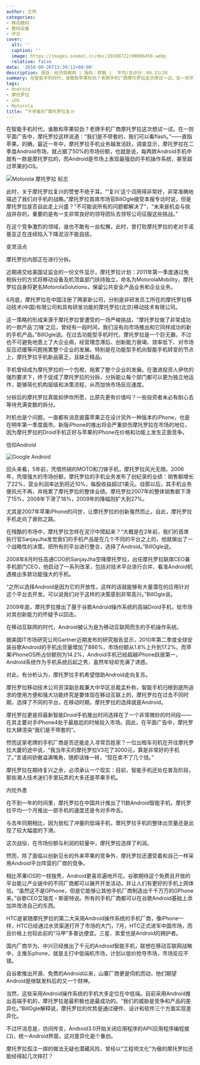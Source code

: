 ```yaml
---
author: 王然
categories:
- 移动数码
- 数码设备
- 评论
cover:
  alt: ''
  caption: ''
  image: https://images.soomal.cc/doc/20100722/00006450.webp
  relative: false
date: '2010-09-26T13:39:12+08:00'
description: 源自：经济观察网 | 版权：转载 |  平均/总评分：09.33/28
summary: 在智能手机时代，谁敢和苹果较劲？老牌手机厂商摩托罗拉这次想试一试。在一则平面广告中，摩托罗拉这样说道：“我们是不带套的，我们可以看flash。”――直指苹果。的确，最近一年中，摩托罗拉手机业务越发活跃。调查显示，摩托罗拉在二季度Android市场，就占据了50%的市场份额，也就是说，每两款Android手机中就有一款是摩托罗拉的，而Android是市场上表现最强劲的手机操作系统，甚至超过苹果的iOS
tags:
- Android
- 摩托罗拉
- iOS
- Motorola
title: “不带套的”摩托罗拉复兴
---
```


在智能手机时代，谁敢和苹果较劲？老牌手机厂商摩托罗拉这次想试一试。在一则平面广告中，摩托罗拉这样说道：“我们是不带套的，我们可以看flash。”――直指苹果。的确，最近一年中，摩托罗拉手机业务越发活跃。调查显示，摩托罗拉在二季度Android市场，就占据了50%的市场份额，也就是说，每两款Android手机中就有一款是摩托罗拉的，而Android是市场上表现最强劲的手机操作系统，甚至超过苹果的iOS。



![Motorola 摩托罗拉 标志](https://images.soomal.cc/doc/20100722/00006450.webp)



此时，关于摩托罗拉复兴的赞誉不绝于耳。“‘复兴’这个词用得非常好，非常准确地描述了我们对手机的战略。”摩托罗拉首席市场官BillOgle接受本报专访时说，但是摩托罗拉是否自此走上兴盛？“不可能说所有的问题都解决了”，“未来是机会与挑战并存的，重要的是有一支非常良好的领导团队去领导公司征服这些挑战。”



在这个竞争激烈的领域，谁也不敢有一丝松懈，此时，曾打败摩托罗拉的老对手诺基亚正在连续陷入下降泥沼不能自拔。



变灵活点



摩托罗拉内部正在进行分拆。



近期递交给美国证监会的一份文件显示，摩托罗拉计划：2011年第一季度通过免税拆分的方式将移动设备及机顶盒部门扶持独立，命名为MotorolaMobility，摩托罗拉自身将更名MotorolaSolutions，保留公共安全产品业务和企业业务。



6月底，摩托罗拉在中国注册了两家新公司，分别是非研发员工所在的摩托罗拉移动技术(中国)有限公司和具有研发功能的摩托罗拉(北京)移动技术有限公司。



这一策略的形成来源于摩托罗拉曾遭受的一场严峻挑战，“摩托罗拉做了非常成功的一款产品‘刀锋’之后，曾经有一段时间，我们没有向市场推出和它同样成功的新的手机产品。”BillOgle说。在过去功能型手机时代，摩托罗拉是一个巨无霸，不过也不可避免地患上了大企业病，经营理念滞后、创新能力衰竭、效率低下、对市场反应迟缓等问题拖累整个企业的发展。特别是在功能型手机向智能手机转变的节点上，摩托罗拉手机新品匮乏，且缺乏精品。



手机曾经成为摩托罗拉的一个包袱，拖累了整个企业的发展。在激进投资人伊坎的强烈要求下，终于促成了摩托罗拉的分拆，分拆能让每个部门都可以更为独立地运作，能够简化机构层级和决策流程，从而加快市场反应速度。



分拆后的摩托罗拉真能如伊坎所愿，比原先更有价值吗？一些投资者未必有耐心去等待充满变数的拆分。



时机也是个问题，一直都有消息披露苹果正在设计另外一种版本的iPhone，也是在明年第一季度面市。新版iPhone的推出将会严重损伤摩托罗拉在市场的地位，因为摩托罗拉的Droid手机正好与苹果的iPhone在价格和功能上发生正面竞争。



信仰Android



![Google Android](https://images.soomal.cc/doc/20100813/00006716.webp)



回头来看，5年前，凭借热销的MOTO和刀锋手机，摩托罗拉风光无限。2006年，凭借强大的市场份额，摩托罗拉的手机业务发布了创纪录的业绩：销售额增长了22%，营业利润率达到将近10%，每股收益超过1美元。自那以后，其手机业务便风光不再，并拖累了摩托罗拉的整体业绩。摩托罗拉2007年的整体销售额下滑了15%，2008年下滑了18%，2009年的降幅则扩大到27%。



尤其是2007年苹果iPhone的问世，让摩托罗拉的创新戛然而止。自此，摩托罗拉手机走向了衰败之路。



在残酷的市场中，摩托罗拉怎样在泥泞中爬起来？“大概是在2年前，我们的首席执行官SanjayJha发觉我们的手机产品是在几个不同的平台之上的，他就做出了一个战略性的决策，把所有的平台进行整合，选择了Android。”BillOgle说。



2008年8月时任高通COO的SanjayJha空降摩托罗拉，出任摩托罗拉联席CEO兼手机部门CEO，他启动了一系列改革，包括对技术平台进行合并、看准Android机遇推出多款功能强大的手机。



“之所以选择Android是因为它的开放性，这样的话就能够有大量潜在的应用针对这个平台去开发。可以说我们对于这样的决策感到非常高兴。”BillOgle说。



2009年底，摩托罗拉推出了基于谷歌Android操作系统的高端Droid手机，给市场对其创新能力的怀疑予以回击。



在移动互联网的时代，Android被认为是为移动互联网而生的手机操作系统。



据美国IT市场研究公司Gartner近期发布的研究报告显示，2010年第二季度全球安装谷歌Android的手机出货量增加了886%，市场份额从1.8%上升到17.2%，而苹果iPhoneOS所占份额则为14.2%，Android手机已经超越iPhone跃居第一，Android系统作为手机系统后起之秀，虽然年轻却充满了诱惑。



对此，有分析认为，摩托罗拉手机希望借助Android走向复苏。



摩托罗拉移动技术公司资深副总裁兼大中华区总裁孟朴称，智能手机归根到底所追求的使用方便和强大功能终究是要体现在移动互联上的，摩托罗拉在过去不同时期，选择了不同的平台，在移动时期，摩托罗拉的选择就是Android。



摩托罗拉更是将最新智能Droid手机推出时间选择在了一个非常微妙的时间段――在其主要对手iPhone4处于最尴尬的时候投入市场。因此，在平面广告中，摩托罗拉大肆渲染“我们是不带套的”。



然而这家老牌的手机厂商是否还能走入寻常百姓家？一位出租车司机在开往摩托罗拉大厦的途中说，“我当年买的摩托罗拉V3花了3000元，算是非常好的手机了。”言语间骄傲溢满嘴角，随即话锋一转，“现在卖不了几个钱。”



摩托罗拉在期待复兴之余，必须承认一个现实：目前，智能手机还处在普及阶段，那些潮人技术迷们手里玩弄的大多还是苹果手机。



内忧外患



在不到一年的时间里，摩托罗拉在中国共计推出了11款Android智能手机，摩托罗拉平均一个月推出一部手机的速度还是令对手咋舌。



与去年同期相比，因为放松了冲量的低端手机，摩托罗拉手机的整体出货量还是出现了较大幅度的下滑。



这次战役，在市场份额与利润的较量中，摩托罗拉选择了利润。



然而，除了面临以创新见长的外来苹果的竞争外，摩托罗拉还遭受着和自己一样采用Android平台阵营的厂商的竞争。



相比苹果iOS的一枝独秀，Android更喜欢遍地开花。谷歌期待这个免费且开放的平台能让产业链中的不同厂商都可以展开开发活动，并让人们有更好的手机上网体验。“虽然这不是GPhone，但是它能够让其他手机厂商制造出千千万万的GPhone来。”谷歌CEO艾瑞克・斯密特说。所有的手机厂商都可以在谷歌Android基础上添加并改进自己的东西。



HTC是紧随摩托罗拉的第二大采用Android操作系统的手机厂商，像iPhone一样，HTC已经通过水货渠道打开了市场的大门，7月，HTC正式进军中国市场，而且价格上也较此前的“马甲”多普达便宜。三星、索爱也是Android的拥护者。



国内厂商华为、中兴已经推出了千元的Android智能手机，联想在移动互联网战略中，主推乐phone，就是主打中低端机市场，计划以低价抢夺市场，市场反应不错。



自谷歌推出开源、免费的Android以来，山寨厂商更是伺机而动，他们期望Android是继联发科后的又一个财神。



当然，这些采用Android操作系统的手机大多定位在中低端。目前采用Android推出高端手机的，摩托罗拉是最积极也是最成功的。“我们的威胁是竞争和产品的差异化。”BillOgle解释说，摩托罗拉的优势是通过硬件、设计和软件三个方面实现差异化。



不过坏消息是，坊间传言，Android3.0开始关闭应用程序的API(应用程序编程接口)，统一Android界面，这对差异化是个重创。



摩托罗拉孤注一掷的做法无疑也潜藏风险，曾经以“工程师文化”为傲的摩托罗拉还能经得起几次摔打？